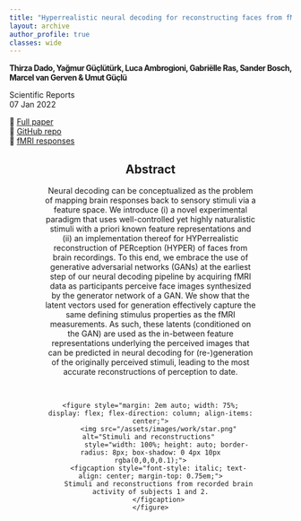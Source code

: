 ```yaml
---
title: "Hyperrealistic neural decoding for reconstructing faces from fMRI activations via the GAN latent space"
layout: archive
author_profile: true
classes: wide
---
```


<p style="letter-spacing: -0.5px;"><b>
Thirza Dado, Yağmur Güçlütürk, Luca Ambrogioni, Gabriëlle Ras, Sander Bosch, Marcel van Gerven & Umut Güçlü
</b></p>

Scientific Reports  
07 Jan 2022 

📝 [Full paper](https://www.nature.com/articles/s41598-021-03938-w)  
🔑 [GitHub repo](https://github.com/tdado/hyper)  
🧠 [fMRI responses](https://openneuro.org/datasets/ds004280/versions/1.0.1)  


<div style="width: 75%; margin: 0 auto; text-align: center;">
<h2>Abstract</h2>
    <p>Neural decoding can be conceptualized as the problem of mapping brain responses back to sensory stimuli via a feature space. We introduce (i) a novel experimental paradigm that uses well-controlled yet highly naturalistic stimuli with a priori known feature representations and (ii) an implementation thereof for HYPerrealistic reconstruction of PERception (HYPER) of faces from brain recordings. To this end, we embrace the use of generative adversarial networks (GANs) at the earliest step of our neural decoding pipeline by acquiring fMRI data as participants perceive face images synthesized by the generator network of a GAN. We show that the latent vectors used for generation effectively capture the same defining stimulus properties as the fMRI measurements. As such, these latents (conditioned on the GAN) are used as the in-between feature representations underlying the perceived images that can be predicted in neural decoding for (re-)generation of the originally perceived stimuli, leading to the most accurate reconstructions of perception to date.</p>
    <br>

    <figure style="margin: 2em auto; width: 75%; display: flex; flex-direction: column; align-items: center;">
        <img src="/assets/images/work/star.png" alt="Stimuli and reconstructions" 
            style="width: 100%; height: auto; border-radius: 8px; box-shadow: 0 4px 10px rgba(0,0,0,0.1);">
        <figcaption style="font-style: italic; text-align: center; margin-top: 0.75em;">
        Stimuli and reconstructions from recorded brain activity of subjects 1 and 2.
        </figcaption>
    </figure>
</div>